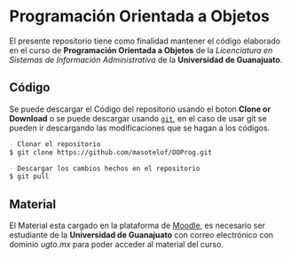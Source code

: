 # Programación Orientada a Objetos

El presente repositorio tiene como finalidad mantener el código elaborado en el curso de **Programación Orientada a Objetos** de la _Licenciatura en Sistemas de Información Administrativa_ de la **Universidad de Guanajuato**.

## Código

Se puede descargar el Código del repositorio usando el boton **Clone or Download** o se puede descargar usando [`git`](https://git-scm.com/downloads), en el caso de usar git se pueden ir descargando las modificaciones que se hagan a los códigos.
```markdown
- Clonar el repositorio
$ git clone https://github.com/masotelof/OOProg.git

- Descargar los cambios hechos en el repositorio
$ git pull
```

## Material

El Material esta cargado en la plataforma de [Moodle](moodle.ia-ugto.mx/), es necesario ser estudiante de la **Universidad de Guanajuato** con correo electrónico con dominio _ugto.mx_ para poder acceder al material del curso.
